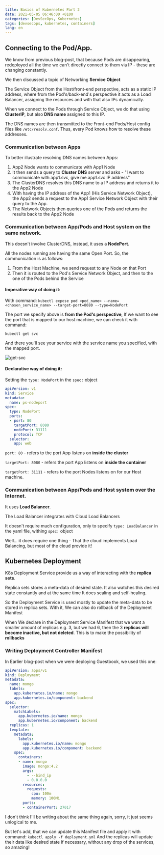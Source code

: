 ```yaml
---
title: Basics of Kubernetes Part 2
date: 2021-05-05 06:46:00 +0100
categories: [DevSecOps, Kubernetes]
tags: [devsecops, kubernetes, containers]
lang: en
---
```


## Connecting to the Pod/App.

We know from previous blog-post, that because Pods are disappearing, redeployed all the time we can't directly connect to them via IP - these are changing constantly.

We then discussed a topic of Networking **Service Object**

The Service Object from the Host/front-end perspective, acts as a static IP address, where from the Pod's/back-end's perspective it acts as a Load Balancer, assigning the resources and with that also IPs dynamically.

When we connect to the Pods through Service Object, we do that using **ClusterIP**, but also **DNS name** assigned to this IP.

The DNS names are then transmitted to the Front-end Pods/Host config files like ```/etc/resolv.conf```. Thus, every Pod knows how to resolve these addresses.
### Communication between Apps
To better illustrate resolving DNS names between Apps:
1. App2 Node wants to communicate with App1 Node
2. It then sends a query to **Cluster DNS** server and asks - "I want to communicate with app1.svc, give me app1.svc IP address"
3. The ClusterDNS resolves this DNS name to a IP address and returns it to the App2 Node
4. With having the IP address of the App1 (His Service Network Object), the App2 sends a request to the App1 Service Network Object with their query to the App.
5. The Network Objects then queries one of the Pods and returns the results back to the App2 Node

### Communication between App/Pods and Host system on the same network.
This doesn't involve ClusterDNS, instead, it uses a **NodePort**.


All the nodes running are having the same Open Port. So, the communication is as follows:
1. From the Host Machine, we send request to any Node on that Port
1. Then it is routed to the Pod's Service Network Object, and then to the one of the Pods behind the Service

#### Imperative way of doing it:
With command:
```kubectl expose pod <pod_name> --name=<chosen_service_name> --target-port=8080 --type=NodePort```

The port we specify above is **from the Pod's perspective**, If we want to see the port that is mapped to our host machine, we can check it with command:

```kubectl get svc```

And there you'll see your service with the service name you specified, with the mapped port.

![get-svc](https://imgur.com/CH1Fck2.png)

#### Declarative way of doing it:

Setting the ```type: NodePort``` in the ```spec:``` object

```yml
apiVersion: v1
kind: Service
metadata:
  name: ps-nodeport
spec:
  type: NodePort
  ports:
  - port: 80
    targetPort: 8080
    nodePort: 31111
    protocol: TCP
  selector:
    app: web

```
```port: 80``` - refers to the port App listens on **inside the cluster**

```targetPort: 8080``` - refers the port App listens on **inside the container**

```targetPort: 31111``` - refers to the port Nodes listens on for our Host machine.

### Communication between App/Pods and Host system over the Internet.

It uses **Load Balancer**.

The Load Balancer integrates with Cloud Load Balancers

It doesn't require much configuration, only to specify ```type: LoadBalancer``` in the yaml file, withing ```spec:``` object

Well... it does require one thing - That the cloud implements Load Balancing, but most of the cloud provide it!

## Kubernetes Deployment

K8s Deployment Service provide us a way of interacting with the **replica sets**.

Replica sets stores a meta-data of desired state. It also watches this desired state constantly and at the same time It does scaling and self-healing.

So the Deployment Service is used mostly to update the meta-data to be stored in replica sets.
With it, We can also do rollback of the Deployment Manifest

When We declare in the Deployment Service Manifest that we want a smaller amount of replicas e.g. 3, but we had 6, then the 3 **replicas will become inactive, but not deleted**. This is to make the possibility of **rollbacks**

### Writing Deployment Controller Manifest

In Earlier blog-post when we were deploying Guestbook, we used this one:

```yml
apiVersion: apps/v1
kind: Deployment
metadata:
  name: mongo
  labels:
    app.kubernetes.io/name: mongo
    app.kubernetes.io/component: backend
spec:
  selector:
    matchLabels:
      app.kubernetes.io/name: mongo
      app.kubernetes.io/component: backend
  replicas: 1
  template:
    metadata:
      labels:
        app.kubernetes.io/name: mongo
        app.kubernetes.io/component: backend
    spec:
      containers:
      - name: mongo
        image: mongo:4.2
        args:
          - --bind_ip
          - 0.0.0.0
        resources:
          requests:
            cpu: 100m
            memory: 100Mi
        ports:
        - containerPort: 27017

```
I don't think I'll be writing about the same thing again, sorry, it just seems unlogical to me.

But let's add, that we can update this Manifest file and apply it with command:
```kubectl apply -f deployment.yml```
And the replicas will update their data like desired state if necessary, without any drop of the services, so amazing!
